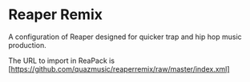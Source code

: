 # Reaper Remix
A configuration of Reaper designed for quicker trap and hip hop music production.


The URL to import in ReaPack is [https://github.com/quazmusic/reaperremix/raw/master/index.xml]
